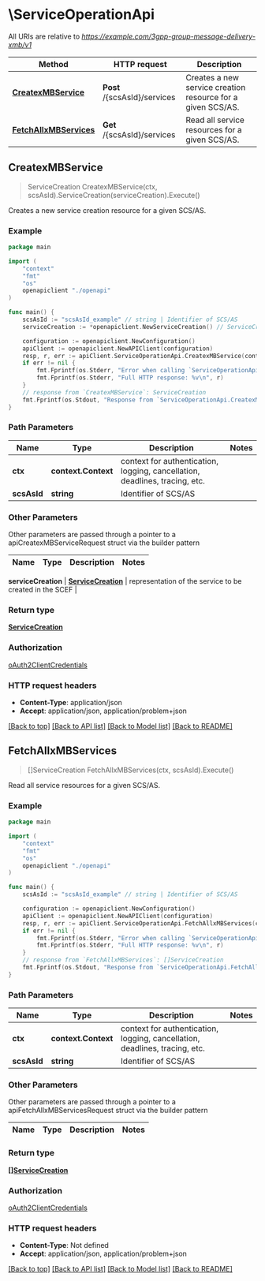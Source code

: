 # \ServiceOperationApi

All URIs are relative to *https://example.com/3gpp-group-message-delivery-xmb/v1*

Method | HTTP request | Description
------------- | ------------- | -------------
[**CreatexMBService**](ServiceOperationApi.md#CreatexMBService) | **Post** /{scsAsId}/services | Creates a new service creation resource for a given SCS/AS.
[**FetchAllxMBServices**](ServiceOperationApi.md#FetchAllxMBServices) | **Get** /{scsAsId}/services | Read all service resources for a given SCS/AS.



## CreatexMBService

> ServiceCreation CreatexMBService(ctx, scsAsId).ServiceCreation(serviceCreation).Execute()

Creates a new service creation resource for a given SCS/AS.

### Example

```go
package main

import (
    "context"
    "fmt"
    "os"
    openapiclient "./openapi"
)

func main() {
    scsAsId := "scsAsId_example" // string | Identifier of SCS/AS
    serviceCreation := *openapiclient.NewServiceCreation() // ServiceCreation | representation of the service to be created in the SCEF

    configuration := openapiclient.NewConfiguration()
    apiClient := openapiclient.NewAPIClient(configuration)
    resp, r, err := apiClient.ServiceOperationApi.CreatexMBService(context.Background(), scsAsId).ServiceCreation(serviceCreation).Execute()
    if err != nil {
        fmt.Fprintf(os.Stderr, "Error when calling `ServiceOperationApi.CreatexMBService``: %v\n", err)
        fmt.Fprintf(os.Stderr, "Full HTTP response: %v\n", r)
    }
    // response from `CreatexMBService`: ServiceCreation
    fmt.Fprintf(os.Stdout, "Response from `ServiceOperationApi.CreatexMBService`: %v\n", resp)
}
```

### Path Parameters


Name | Type | Description  | Notes
------------- | ------------- | ------------- | -------------
**ctx** | **context.Context** | context for authentication, logging, cancellation, deadlines, tracing, etc.
**scsAsId** | **string** | Identifier of SCS/AS | 

### Other Parameters

Other parameters are passed through a pointer to a apiCreatexMBServiceRequest struct via the builder pattern


Name | Type | Description  | Notes
------------- | ------------- | ------------- | -------------

 **serviceCreation** | [**ServiceCreation**](ServiceCreation.md) | representation of the service to be created in the SCEF | 

### Return type

[**ServiceCreation**](ServiceCreation.md)

### Authorization

[oAuth2ClientCredentials](../README.md#oAuth2ClientCredentials)

### HTTP request headers

- **Content-Type**: application/json
- **Accept**: application/json, application/problem+json

[[Back to top]](#) [[Back to API list]](../README.md#documentation-for-api-endpoints)
[[Back to Model list]](../README.md#documentation-for-models)
[[Back to README]](../README.md)


## FetchAllxMBServices

> []ServiceCreation FetchAllxMBServices(ctx, scsAsId).Execute()

Read all service resources for a given SCS/AS.

### Example

```go
package main

import (
    "context"
    "fmt"
    "os"
    openapiclient "./openapi"
)

func main() {
    scsAsId := "scsAsId_example" // string | Identifier of SCS/AS

    configuration := openapiclient.NewConfiguration()
    apiClient := openapiclient.NewAPIClient(configuration)
    resp, r, err := apiClient.ServiceOperationApi.FetchAllxMBServices(context.Background(), scsAsId).Execute()
    if err != nil {
        fmt.Fprintf(os.Stderr, "Error when calling `ServiceOperationApi.FetchAllxMBServices``: %v\n", err)
        fmt.Fprintf(os.Stderr, "Full HTTP response: %v\n", r)
    }
    // response from `FetchAllxMBServices`: []ServiceCreation
    fmt.Fprintf(os.Stdout, "Response from `ServiceOperationApi.FetchAllxMBServices`: %v\n", resp)
}
```

### Path Parameters


Name | Type | Description  | Notes
------------- | ------------- | ------------- | -------------
**ctx** | **context.Context** | context for authentication, logging, cancellation, deadlines, tracing, etc.
**scsAsId** | **string** | Identifier of SCS/AS | 

### Other Parameters

Other parameters are passed through a pointer to a apiFetchAllxMBServicesRequest struct via the builder pattern


Name | Type | Description  | Notes
------------- | ------------- | ------------- | -------------


### Return type

[**[]ServiceCreation**](ServiceCreation.md)

### Authorization

[oAuth2ClientCredentials](../README.md#oAuth2ClientCredentials)

### HTTP request headers

- **Content-Type**: Not defined
- **Accept**: application/json, application/problem+json

[[Back to top]](#) [[Back to API list]](../README.md#documentation-for-api-endpoints)
[[Back to Model list]](../README.md#documentation-for-models)
[[Back to README]](../README.md)

